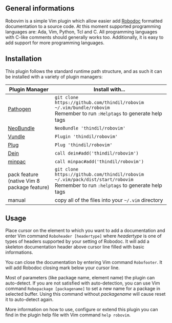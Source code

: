 ## General informations
Robovim is a simple Vim plugin which allow easier add [Robodoc](https://rfsber.home.xs4all.nl/Robo/)
formatted documentation to a source code. At this moment supported programming
languages are: Ada, Vim, Python, Tcl and C. All programming languages with
C-like comments should generally works too. Additionally, it is easy to add
support for more programming languages.

## Installation

This plugin follows the standard runtime path structure, and as such it can be installed with a variety of plugin managers:

| Plugin Manager | Install with... |
| ------------- | ------------- |
| [Pathogen](https://github.com/tpope/vim-pathogen) | `git clone https://github.com/thindil/robovim ~/.vim/bundle/robovim`<br/>Remember to run `:Helptags` to generate help tags |
| [NeoBundle](https://github.com/Shougo/neobundle.vim) | `NeoBundle 'thindil/robovim'` |
| [Vundle](https://github.com/VundleVim/Vundle.vim) | `Plugin 'thindil/robovim'` |
| [Plug](https://github.com/junegunn/vim-plug) | `Plug 'thindil/robovim'` |
| [Dein](https://github.com/Shougo/dein.vim) | `call dein#add('thindil/robovim')` |
| [minpac](https://github.com/k-takata/minpac/) | `call minpac#add('thindil/robovim')` |
| pack feature (native Vim 8 package feature)| `git clone https://github.com/thindil/robovim ~/.vim/pack/dist/start/robovim`<br/>Remember to run `:helptags` to generate help tags |
| manual | copy all of the files into your `~/.vim` directory |

## Usage

Place cursor on the element to which you want to add a documentation and enter
Vim command `Roboheader [headertype]` where *headertype* is one of types of headers
supported by your setting of Robodoc. It will add a skeleton documentation header
above cursor line filled with basic informations.

You can close the documentation by entering Vim command `Robofooter`. It will add
Robodoc closing mark below your cursor line.

Most of parameters (like package name, element name) the plugin can
auto-detect. If you are not satisfied with auto-detection, you can use Vim
command `Robopackage [packagename]` to set a new name for a package in
selected buffer. Using this command without *packagename* will cause reset it
to auto-detect again.

More information on how to use, configure or extend this plugin you can find in
the plugin help file with Vim command `help robovim`.
